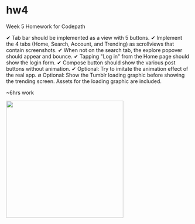 hw4
===

Week 5 Homework for Codepath

✔ Tab bar should be implemented as a view with 5 buttons.
✔ Implement the 4 tabs (Home, Search, Account, and Trending) as scrollviews that contain screenshots.
✔ When not on the search tab, the explore popover should appear and bounce.
✔ Tapping "Log in" from the Home page should show the login form.
✔ Compose button should show the various post buttons without animation.
✔ Optional: Try to imitate the animation effect of the real app.
∅ Optional: Show the Tumblr loading graphic before showing the trending screen. Assets for the loading graphic are included.

~6hrs work

<img width="320" src="hw5.gif"/>
